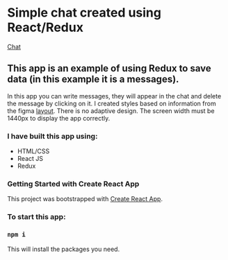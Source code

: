 # Simple chat created using React/Redux

[Chat]()
## This app is an example of using Redux to save data (in this example it is a messages).

In this app you can write messages, they will appear in the chat and delete the message by clicking on it.
I created styles based on information from the figma [layout](https://www.figma.com/file/SNq4sYquUbR705Fq8Dp6RO/Test-%2F-Dev-%2F-Stubbs?node-id=0%3A1). 
There is no adaptive design. The screen width must be 1440px to display the app correctly.

### I have built this app using:

- HTML/CSS
- React JS
- Redux

### Getting Started with Create React App

This project was bootstrapped with [Create React App](https://github.com/facebook/create-react-app).
### To start this app:

### `npm i`

This will install the packages you need.
